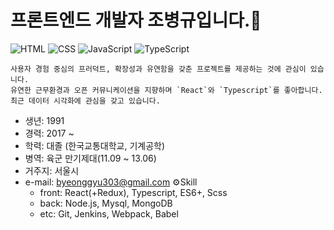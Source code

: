 # 프론트엔드 개발자 조병규입니다.👋

![HTML](https://img.shields.io/badge/HTML-Expert-orange)
![CSS](https://img.shields.io/badge/CSS-Expert-blue)
![JavaScript](https://img.shields.io/badge/JavaScript-Expert-yellow)
![TypeScript](https://img.shields.io/badge/TypeScript-Intermediate-lightgrey)


    사용자 경험 중심의 프러덕트, 확장성과 유연함을 갖춘 프로젝트를 제공하는 것에 관심이 있습니다.
    유연한 근무환경과 오픈 커뮤니케이션을 지향하며 `React`와 `Typescript`를 좋아합니다.  
    최근 데이터 시각화에 관심을 갖고 있습니다.

- 생년: 1991
- 경력: 2017 ~ 
- 학력: 대졸 (한국교통대학교, 기계공학)
- 병역: 육군 만기제대(11.09 ~ 13.06)
- 거주지: 서울시
- e-mail: byeonggyu303@gmail.com
⚙️Skill
  - front: React(+Redux), Typescript, ES6+, Scss
  - back: Node.js, Mysql, MongoDB
  - etc: Git, Jenkins, Webpack, Babel
